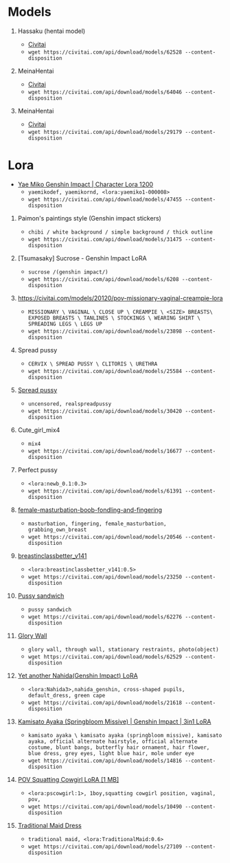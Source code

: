 # Models
1. Hassaku (hentai model)
    * [Civitai](https://civitai.com/models/2583/hassaku-hentai-model)
    * `wget https://civitai.com/api/download/models/62528 --content-disposition`

2. MeinaHentai
    * [Civitai](https://civitai.com/models/12606/meinahentai)
    * `wget https://civitai.com/api/download/models/64046 --content-disposition`

3. MeinaHentai
    * [Civitai](https://civitai.com/models/24383/grapefruit-hentai-model)
    * `wget https://civitai.com/api/download/models/29179 --content-disposition`

# Lora
* [Yae Miko Genshin Impact | Character Lora 1200](https://civitai.com/models/42778/yae-miko-genshin-impact-or-character-lora-1200)
    * `yaemikodef, yaemikornd, <lora:yaemiko1-000008>`
    * `wget https://civitai.com/api/download/models/47455 --content-disposition`


1. Paimon's paintings style (Genshin impact stickers)
    * `chibi / white background / simple background / thick outline`
    * `wget https://civitai.com/api/download/models/31475 --content-disposition`

2. [Tsumasaky] Sucrose - Genshin Impact LoRA
    * `sucrose /(genshin impact/)`
    * `wget https://civitai.com/api/download/models/6208 --content-disposition`

3. https://civitai.com/models/20120/pov-missionary-vaginal-creampie-lora
    * `MISSIONARY \ VAGINAL \ CLOSE UP \ CREAMPIE \ <SIZE> BREASTS\ EXPOSED BREASTS \ TANLINES \ STOCKINGS \ WEARING SHIRT \ SPREADING LEGS \ LEGS UP`
    * `wget https://civitai.com/api/download/models/23898 --content-disposition`

4. Spread pussy
    * `CERVIX \ SPREAD PUSSY \ CLITORIS \ URETHRA`
    * `wget https://civitai.com/api/download/models/25584 --content-disposition`
   
5. [Spread pussy](https://civitai.com/models/19669/real-spread-pussyexperimental)
    * `uncensored, realspreadpussy`
    * `wget https://civitai.com/api/download/models/30420 --content-disposition`

6. Cute_girl_mix4
    * `mix4`
    * `wget https://civitai.com/api/download/models/16677 --content-disposition`

7. Perfect pussy
    * `<lora:newb_0.1:0.3>`
    * `wget https://civitai.com/api/download/models/61391 --content-disposition`

8. [female-masturbation-boob-fondling-and-fingering](https://civitai.com/models/17379/female-masturbation-boob-fondling-and-fingering)
    * `masturbation, fingering, female_masturbation, grabbing_own_breast`
    * `wget https://civitai.com/api/download/models/20546 --content-disposition`

9. [breastinclassbetter_v141](https://civitai.com/models/9025/breastinclass-better-bodies)
    * `<lora:breastinclassbetter_v141:0.5>`
    * `wget https://civitai.com/api/download/models/23250 --content-disposition`
  
10. [Pussy sandwich](https://civitai.com/models/57836/pussy-sandwich)
    * `pussy sandwich`
    * `wget https://civitai.com/api/download/models/62276 --content-disposition`

11. [Glory Wall](https://civitai.com/models/58083/glory-wall)
    * `glory wall, through wall, stationary restraints, photo(object)`
    * `wget https://civitai.com/api/download/models/62529 --content-disposition`

11. [Yet another Nahida(Genshin Impact) LoRA](https://civitai.com/models/16923/yet-another-nahidagenshin-impact-lora)
    * `<lora:Nahida3>,nahida_genshin, cross-shaped pupils, default_dress, green cape`
    * `wget https://civitai.com/api/download/models/21618 --content-disposition`

11. [Kamisato Ayaka (Springbloom Missive) | Genshin Impact | 3in1 LoRA](https://civitai.com/models/12566/kamisato-ayaka-springbloom-missive-or-genshin-impact-or-3in1-lora)
    * `kamisato ayaka \ kamisato ayaka (springbloom missive), kamisato ayaka, official alternate hairstyle, official alternate costume, blunt bangs, butterfly hair ornament, hair flower, blue dress, grey eyes, light blue hair, mole under eye`
    * `wget https://civitai.com/api/download/models/14816 --content-disposition`


12. [POV Squatting Cowgirl LoRA [1 MB]](https://civitai.com/models/8877/pov-squatting-cowgirl-lora-1-mb)
    * `<lora:pscowgirl:1>, 1boy,squatting cowgirl position, vaginal, pov,`
    * `wget https://civitai.com/api/download/models/10490 --content-disposition`

13. [Traditional Maid Dress](https://civitai.com/models/22702/traditional-maid-dress)
    * `traditional maid, <lora:TraditionalMaid:0.6>`
    * `wget https://civitai.com/api/download/models/27109 --content-disposition`
